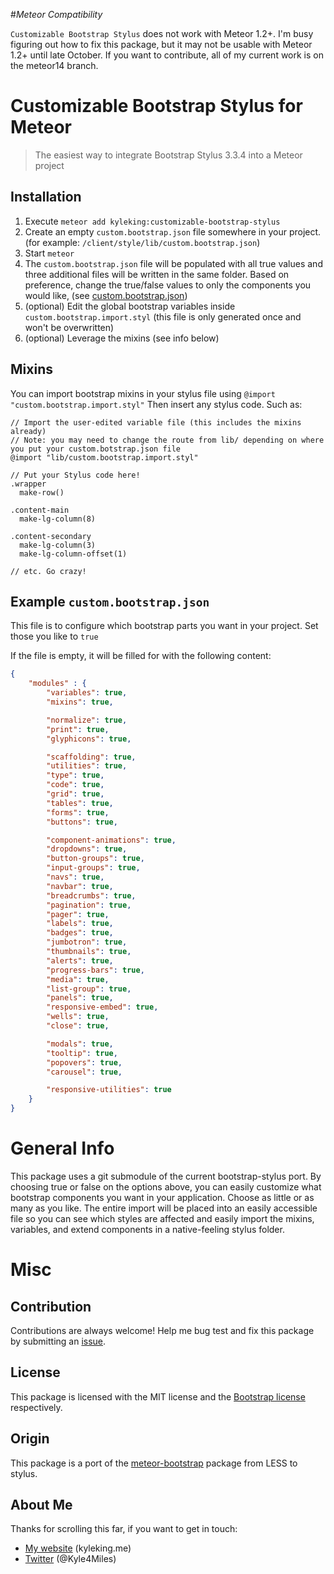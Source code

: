 #*Meteor Compatibility*

`Customizable Bootstrap Stylus` does not work with Meteor 1.2+. I'm busy figuring out how to fix this package, but it may not be usable with Meteor 1.2+ until late October. If you want to contribute, all of my current work is on the meteor14 branch.

Customizable Bootstrap Stylus for Meteor
========================================
> The easiest way to integrate Bootstrap Stylus 3.3.4 into a Meteor project

<!-- [![Meteor Icon](http://icon.meteor.com/package/kyleking:customizable-bootstrap-stylus)][atmosphere] -->

Installation
------------

1. Execute `meteor add kyleking:customizable-bootstrap-stylus`
2. Create an empty `custom.bootstrap.json` file somewhere in your project. (for example: `/client/style/lib/custom.bootstrap.json`)
3. Start `meteor`
4. The `custom.bootstrap.json` file will be populated with all true values and three additional files will be written in the same folder. Based on preference, change the true/false values to only the components you would like, (see [custom.bootstrap.json](#custombootstrapjson))
4. (optional) Edit the global bootstrap variables inside `custom.bootstrap.import.styl` (this file is only generated once and won't be overwritten)
5. (optional) Leverage the mixins (see info below)

Mixins
------------------------------
You can import bootstrap mixins in your stylus file using `@import "custom.bootstrap.import.styl"`
Then insert any stylus code. Such as:

```styl
// Import the user-edited variable file (this includes the mixins already)
// Note: you may need to change the route from lib/ depending on where you put your custom.botstrap.json file
@import "lib/custom.bootstrap.import.styl"

// Put your Stylus code here!
.wrapper
  make-row()

.content-main
  make-lg-column(8)

.content-secondary
  make-lg-column(3)
  make-lg-column-offset(1)

// etc. Go crazy!
```


Example `custom.bootstrap.json`
------------------------------
This file is to configure which bootstrap parts you want in your project. Set those you like to `true`

If the file is empty, it will be filled for with the following content:
```JSON
{
	"modules" : {
		"variables": true,
		"mixins": true,

		"normalize": true,
		"print": true,
		"glyphicons": true,

		"scaffolding": true,
		"utilities": true,
		"type": true,
		"code": true,
		"grid": true,
		"tables": true,
		"forms": true,
		"buttons": true,

		"component-animations": true,
		"dropdowns": true,
		"button-groups": true,
		"input-groups": true,
		"navs": true,
		"navbar": true,
		"breadcrumbs": true,
		"pagination": true,
		"pager": true,
		"labels": true,
		"badges": true,
		"jumbotron": true,
		"thumbnails": true,
		"alerts": true,
		"progress-bars": true,
		"media": true,
		"list-group": true,
		"panels": true,
		"responsive-embed": true,
		"wells": true,
		"close": true,

		"modals": true,
		"tooltip": true,
		"popovers": true,
		"carousel": true,

		"responsive-utilities": true
	}
}

```


General Info
============
This package uses a git submodule of the current bootstrap-stylus port. By choosing true or false on the options above, you can easily customize what bootstrap components you want in your application. Choose as little or as many as you like. The entire import will be placed into an easily accessible file so you can see which styles are affected and easily import the mixins, variables, and extend components in a native-feeling stylus folder.

Misc
====

Contribution
-------

Contributions are always welcome! Help me bug test and fix this package by submitting an [issue][issue].

License
-------

This package is licensed with the MIT license and the [Bootstrap license](https://github.com/twbs/bootstrap/blob/v3.2.0/LICENSE) respectively.

Origin
------

This package is a port of the [meteor-bootstrap](https://github.com/Nemo64/meteor-bootstrap) package from LESS to stylus.

About Me
--------

Thanks for scrolling this far, if you want to get in touch:

 * [My website](http://kyleking.me) (kyleking.me)
 * [Twitter](http://twitter.com/Kyle4Miles) (@Kyle4Miles)

<!-- Links stored as variables -->

[issue]: https://github.com/KyleKing/Customizable-Bootstrap-Stylus/issues
[atmosphere]: https://atmospherejs.com/kyleking/customizable-bootstrap-stylus
